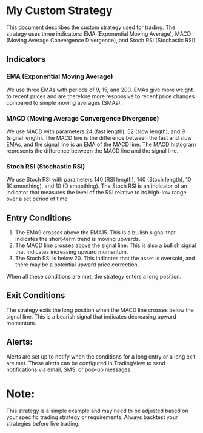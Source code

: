 # My Custom Strategy

This document describes the custom strategy used for trading. The strategy uses three indicators: EMA (Exponential Moving Average), MACD (Moving Average Convergence Divergence), and Stoch RSI (Stochastic RSI).

## Indicators

### EMA (Exponential Moving Average)

We use three EMAs with periods of 9, 15, and 200. EMAs give more weight to recent prices and are therefore more responsive to recent price changes compared to simple moving averages (SMAs).

### MACD (Moving Average Convergence Divergence)

We use MACD with parameters 24 (fast length), 52 (slow length), and 9 (signal length). The MACD line is the difference between the fast and slow EMAs, and the signal line is an EMA of the MACD line. The MACD histogram represents the difference between the MACD line and the signal line.

### Stoch RSI (Stochastic RSI)

We use Stoch RSI with parameters 140 (RSI length), 140 (Stoch length), 10 (K smoothing), and 10 (D smoothing). The Stoch RSI is an indicator of an indicator that measures the level of the RSI relative to its high-low range over a set period of time.

## Entry Conditions

1. The EMA9 crosses above the EMA15. This is a bullish signal that indicates the short-term trend is moving upwards.
2. The MACD line crosses above the signal line. This is also a bullish signal that indicates increasing upward momentum.
3. The Stoch RSI is below 20. This indicates that the asset is oversold, and there may be a potential upward price correction.

When all these conditions are met, the strategy enters a long position.

## Exit Conditions

The strategy exits the long position when the MACD line crosses below the signal line. This is a bearish signal that indicates decreasing upward momentum.

## Alerts:

Alerts are set up to notify when the conditions for a long entry or a long exit are met. These alerts can be configured in TradingView to send notifications via email, SMS, or pop-up messages.

# Note:

This strategy is a simple example and may need to be adjusted based on your specific trading strategy or requirements. Always backtest your strategies before live trading.